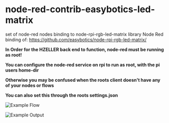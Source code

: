 # node-red-contrib-easybotics-led-matrix
set of node-red nodes binding to node-rpi-rgb-led-matrix library
Node Red binding of: https://github.com/easybotics/node-rpi-rgb-led-matrix/

**In Order for the HZELLER back end to function, node-red must be running as root!**

**You can configure the node-red service on rpi to run as root, with the pi users home-dir**

**Otherwise you may be confused when the roots client doesn't have any of your nodes or flows** 

**You can also set this through the roots settings.json** 



![Example Flow](https://github.com/easybotics/node-red-contrib-led-matrix/raw/master/img/flow.png)

![Example Output](https://github.com/easybotics/node-red-contrib-led-matrix/raw/master/img/matrix.gif)
